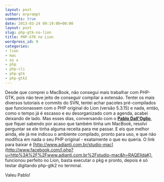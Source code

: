 ```yaml
---
layout: post
author: mrprompt
comments: true
date: 2013-03-24 09:19:00+00:00
layout: post
slug: php-gtk-no-lion
title: PHP-GTK no Lion
wordpress_id: 9
categories:
- lion
- mac
- os x
- php
- php-cli
- php-gtk
- php-gtk2
---
```


Desde que comprei o MacBook, não consegui mais trabalhar com PHP-GTK, pois não teve jeito de conseguir compilar a extensão.
Tentei os mais diversos tutoriais e commits do SVN, tentei achar pacotes pré-compilados que funcionassem com o PHP original do Lion (versão 5.3.15) e nada, então, como o tempo já é escasso e eu desorganizado com a agenda, acabei deixando de lado.
Mas esses dias, conversando com o **[Pablo Dall'Oglio](https://www.facebook.com/pablodalloglio)**, que fiquei sabendo por acaso que também tinha um MacBook, resolvi perguntar se ele tinha alguma receita para me passar. E eis que melhor ainda, ele já me indicou o ambiente compilado, pronto para uso, e que não modifica em nada o seu PHP original - exatamente o que eu queria.
O link para baixar é [http://www.adianti.com.br/studio-mac](http://www.facebook.com/l.php?u=http%3A%2F%2Fwww.adianti.com.br%2Fstudio-mac&h=RAQElIdaK), funcionou perfeito no Lion, basta executar o pkg e pronto, depois é só testar digitando php-gtk2 no terminal.

Valeu Pablo!
